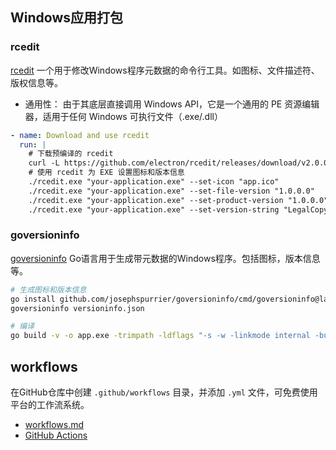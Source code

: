 ## Windows应用打包

### rcedit

[rcedit](https://github.com/electron/rcedit) 一个用于修改Windows程序元数据的命令行工具。如图标、文件描述符、版权信息等。

- 通用性： 由于其底层直接调用 Windows API，它是一个通用的 PE 资源编辑器，适用于任何 Windows 可执行文件（.exe/.dll）

```yaml
- name: Download and use rcedit
  run: |
    # 下载预编译的 rcedit
    curl -L https://github.com/electron/rcedit/releases/download/v2.0.0/rcedit-x64.exe -o rcedit.exe
    # 使用 rcedit 为 EXE 设置图标和版本信息
    ./rcedit.exe "your-application.exe" --set-icon "app.ico"
    ./rcedit.exe "your-application.exe" --set-file-version "1.0.0.0"
    ./rcedit.exe "your-application.exe" --set-product-version "1.0.0.0"
    ./rcedit.exe "your-application.exe" --set-version-string "LegalCopyright" "© 2025 Your Company"
```

### goversioninfo

[goversioninfo](https://github.com/josephspurrier/goversioninfo) Go语言用于生成带元数据的Windows程序。包括图标，版本信息等。


```bash
# 生成图标和版本信息
go install github.com/josephspurrier/goversioninfo/cmd/goversioninfo@latest
goversioninfo versioninfo.json

# 编译
go build -v -o app.exe -trimpath -ldflags "-s -w -linkmode internal -buildid= -X 'main.AppVersion=v0.0.1' -X 'main.GoVersion=`go version`'" .
```

## workflows

在GitHub仓库中创建 `.github/workflows` 目录，并添加 `.yml` 文件，可免费使用平台的工作流系统。

- [workflows.md](workflows/README.md)
- [GitHub Actions](https://github.com/features/actions)